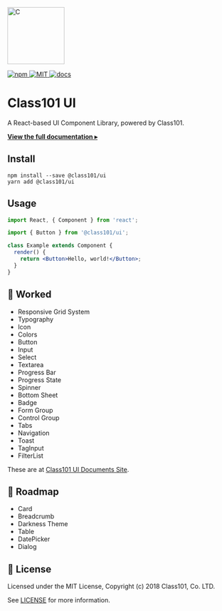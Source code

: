<p><a href="https://class101-ui.netlify.com" target="_blank" rel="noopener noreferrer"><img width="128" src="https://s3.ap-northeast-2.amazonaws.com/class101-ui/images/logo-class101.png" alt="C"></a></p>

<p>
  <a href="https://www.npmjs.com/package/@class101/ui">
    <img
      src="https://img.shields.io/npm/v/@class101/ui.svg"
      alt="npm"
    >
  </a>
  <a href="https://github.com/pedaling/class101-ui/blob/master/LICENSE">
    <img
      src="https://img.shields.io/github/license/mashape/apistatus.svg"
      alt="MIT"
    >
  </a>
  <a href="https://class101-ui.netlify.com">
    <img
      src="https://img.shields.io/readthedocs/pip.svg"
      alt="docs"
    >
  </a>
</p>

# Class101 UI

A React-based UI Component Library, powered by Class101.

[**View the full documentation ▸**](https://ui.class101.dev)

## Install

```console
npm install --save @class101/ui
yarn add @class101/ui
```

## Usage

```jsx
import React, { Component } from 'react';

import { Button } from '@class101/ui';

class Example extends Component {
  render() {
    return <Button>Hello, world!</Button>;
  }
}
```

## 🎉 Worked

- Responsive Grid System
- Typography
- Icon
- Colors
- Button
- Input
- Select
- Textarea
- Progress Bar
- Progress State
- Spinner
- Bottom Sheet
- Badge
- Form Group
- Control Group
- Tabs
- Navigation
- Toast
- TagInput
- FilterList

These are at [Class101 UI Documents Site](https://class101-ui.netlify.com).

## 🚀 Roadmap

- Card
- Breadcrumb
- Darkness Theme
- Table
- DatePicker
- Dialog

## 📝 License

Licensed under the MIT License, Copyright (c) 2018 Class101, Co. LTD.

See [LICENSE](https://github.com/pedaling/class101-ui/blob/master/LICENSE) for more information.
